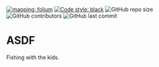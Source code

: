 [![mapping: folium](https://camo.githubusercontent.com/d7a1f81a2ee7576ab86720d9135ab3c915550e3945a7859f1c0300ab22ac1cec/687474703a2f2f707974686f6e2d76697375616c697a6174696f6e2e6769746875622e696f2f666f6c69756d2f5f696d616765732f666f6c69756d5f6c6f676f2e6a7067)](https://python-visualization.github.io/folium/) [![Code style: black](https://img.shields.io/badge/code%20style-black-000000.svg)](https://github.com/psf/black) ![GitHub repo size](https://img.shields.io/github/repo-size/jasparkatt/ASDF) ![GitHub contributors](https://img.shields.io/github/contributors/jasparkatt/ASDF) ![GitHub last commit](https://img.shields.io/github/last-commit/jasparkatt/ASDF)


# ASDF
Fishing with the kids.

